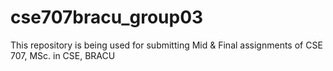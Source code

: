 # cse707bracu_group03
This repository is being used for submitting Mid &amp; Final assignments of CSE 707, MSc. in CSE, BRACU
